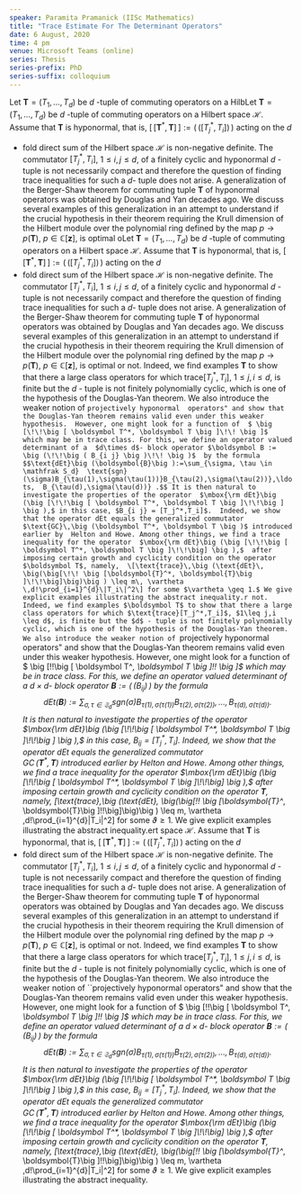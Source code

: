 ```yaml
---
speaker: Paramita Pramanick (IISc Mathematics)
title: "Trace Estimate For The Determinant Operators"
date: 6 August, 2020
time: 4 pm
venue: Microsoft Teams (online)
series: Thesis
series-prefix: PhD
series-suffix: colloquium
---
```


Let $\boldsymbol T=(T_1, \ldots , T_d)$ be $d$ -tuple of commuting operators
on a HilbLet $\boldsymbol T=(T_1, \ldots , T_d)$ be $d$ -tuple of commuting operators
on a Hilbert space $\mathcal H$. Assume that $\boldsymbol T$ is hyponormal, 
that is, 
$\big [\!\!\big [ \boldsymbol T^*, \boldsymbol T \big ]\!\! \big ]
:=\big (\!\!\big ( \big [ T_j^*,T_i] \big )\!\!\big )$ acting on the $d$
 - fold direct sum of the Hilbert space $\mathcal H$ is non-negative definite. 
The commutator $[T_j^*,T_i]$, $1\leq i,j \leq d$, of a finitely cyclic and 
hyponormal $d$ - tuple is not necessarily compact and therefore the question
 of finding trace inequalities for such a $d$- tuple does not arise. 
A generalization of the Berger-Shaw theorem for commuting tuple $\boldsymbol T$ of
hyponormal operators was obtained by Douglas and Yan decades ago.  We discuss several
examples of this generalization in an attempt to understand if the crucial hypothesis
in their theorem requiring the Krull dimension of the Hilbert module over the polynomial
ring defined by the map $p\to p(\boldsymbol T)$, $p\in \mathbb C[\boldsymbol z]$, is
optimal oLet $\boldsymbol T=(T_1, \ldots , T_d)$ be $d$ -tuple of commuting operators
on a Hilbert space $\mathcal H$. Assume that $\boldsymbol T$ is hyponormal, 
that is, 
$\big [\!\!\big [ \boldsymbol T^*, \boldsymbol T \big ]\!\! \big ]
:=\big (\!\!\big ( \big [ T_j^*,T_i] \big )\!\!\big )$ acting on the $d$
 - fold direct sum of the Hilbert space $\mathcal H$ is non-negative definite. 
The commutator $[T_j^*,T_i]$, $1\leq i,j \leq d$, of a finitely cyclic and 
hyponormal $d$ - tuple is not necessarily compact and therefore the question
 of finding trace inequalities for such a $d$- tuple does not arise. 
A generalization of the Berger-Shaw theorem for commuting tuple $\boldsymbol T$ of
hyponormal operators was obtained by Douglas and Yan decades ago.  We discuss several
examples of this generalization in an attempt to understand if the crucial hypothesis
in their theorem requiring the Krull dimension of the Hilbert module over the polynomial
ring defined by the map $p\to p(\boldsymbol T)$, $p\in \mathbb C[\boldsymbol z]$, is
optimal or not. Indeed, we find examples $\boldsymbol T$ to show that there a large class
operators for which $\text{trace}[T_j^*,T_i]$, $1\leq j,i \leq d$, is finite but the
$d$ - tuple is not finitely polynomially cyclic, which is one of the hypothesis of the
Douglas-Yan theorem. We also introduce the weaker notion of ``projectively hyponormal 
operators" and show that the Douglas-Yan theorem remains valid even under this weaker hypothesis. 
However, one might look for a function of 
$ \big [\!\!\big [ \boldsymbol T^*, \boldsymbol T \big ]\!\! \big ]$ 
which may be in trace class. For this, we define an operator valued determinant of a 
$d\times d$- block operator $\boldsymbol B := \big (\!\!\big ( B_{i j} \big )\!\! \big )$ 
by the formula 
$$\text{dEt}\big (\boldsymbol{B}\big ):=\sum_{\sigma, \tau \in \mathfrak S_d} 
\text{sgn}(\sigma)B_{\tau(1),\sigma(\tau(1))}B_{\tau(2),\sigma(\tau(2))},\ldots, 
B_{\tau(d),\sigma(\tau(d))} .$$
It is then natural to investigate the properties of the operator 
$\mbox{\rm dEt}\big (\big [\!\!\big [ \boldsymbol T^*, \boldsymbol T \big ]\!\!\big ] \big ),$ in this case, $B_{i j} = [T_j^*,T_i]$. 
Indeed, we show that the operator dEt equals the generalized commutator  
$\text{GC}\,\big (\boldsymbol T^*, \boldsymbol T \big )$ introduced earlier by 
Helton and Howe. Among other things, we find a trace inequality for the operator 
$\mbox{\rm dEt}\big (\big [\!\!\big [ \boldsymbol T^*, \boldsymbol T \big ]\!\!\big] \big ),$ 
after imposing certain growth and cyclicity condition on the operator $\boldsymbol T$, namely, 
\[\text{trace}\,\big (\text{dEt}\,
\big(\big[\!\! \big [\boldsymbol{T}^*, \boldsymbol{T}\big ]\!\!\big]\big)\big )
\leq m\, \vartheta \,d!\prod_{i=1}^{d}\|T_i\|^2\]
for some $\vartheta \geq 1.$ We give explicit examples illustrating the abstract inequality.r not. Indeed, we find examples $\boldsymbol T$ to show that there a large class
operators for which $\text{trace}[T_j^*,T_i]$, $1\leq j,i \leq d$, is finite but the
$d$ - tuple is not finitely polynomially cyclic, which is one of the hypothesis of the
Douglas-Yan theorem. We also introduce the weaker notion of ``projectively hyponormal 
operators" and show that the Douglas-Yan theorem remains valid even under this weaker hypothesis. 
However, one might look for a function of 
$ \big [\!\!\big [ \boldsymbol T^*, \boldsymbol T \big ]\!\! \big ]$ 
which may be in trace class. For this, we define an operator valued determinant of a 
$d\times d$- block operator $\boldsymbol B := \big (\!\!\big ( B_{i j} \big )\!\! \big )$ 
by the formula 
$$\text{dEt}\big (\boldsymbol{B}\big ):=\sum_{\sigma, \tau \in \mathfrak S_d} 
\text{sgn}(\sigma)B_{\tau(1),\sigma(\tau(1))}B_{\tau(2),\sigma(\tau(2))},\ldots, 
B_{\tau(d),\sigma(\tau(d))} .$$
It is then natural to investigate the properties of the operator 
$\mbox{\rm dEt}\big (\big [\!\!\big [ \boldsymbol T^*, \boldsymbol T \big ]\!\!\big ] \big ),$ in this case, $B_{i j} = [T_j^*,T_i]$. 
Indeed, we show that the operator dEt equals the generalized commutator  
$\text{GC}\,\big (\boldsymbol T^*, \boldsymbol T \big )$ introduced earlier by 
Helton and Howe. Among other things, we find a trace inequality for the operator 
$\mbox{\rm dEt}\big (\big [\!\!\big [ \boldsymbol T^*, \boldsymbol T \big ]\!\!\big] \big ),$ 
after imposing certain growth and cyclicity condition on the operator $\boldsymbol T$, namely, 
\[\text{trace}\,\big (\text{dEt}\,
\big(\big[\!\! \big [\boldsymbol{T}^*, \boldsymbol{T}\big ]\!\!\big]\big)\big )
\leq m\, \vartheta \,d!\prod_{i=1}^{d}\|T_i\|^2\]
for some $\vartheta \geq 1.$ We give explicit examples illustrating the abstract inequality.ert space $\mathcal H$. Assume that $\boldsymbol T$ is hyponormal, 
that is, 
$\big [\!\!\big [ \boldsymbol T^*, \boldsymbol T \big ]\!\! \big ]
:=\big (\!\!\big ( \big [ T_j^*,T_i] \big )\!\!\big )$ acting on the $d$
 - fold direct sum of the Hilbert space $\mathcal H$ is non-negative definite. 
The commutator $[T_j^*,T_i]$, $1\leq i,j \leq d$, of a finitely cyclic and 
hyponormal $d$ - tuple is not necessarily compact and therefore the question
 of finding trace inequalities for such a $d$- tuple does not arise. 
A generalization of the Berger-Shaw theorem for commuting tuple $\boldsymbol T$ of
hyponormal operators was obtained by Douglas and Yan decades ago.  We discuss several
examples of this generalization in an attempt to understand if the crucial hypothesis
in their theorem requiring the Krull dimension of the Hilbert module over the polynomial
ring defined by the map $p\to p(\boldsymbol T)$, $p\in \mathbb C[\boldsymbol z]$, is
optimal or not. Indeed, we find examples $\boldsymbol T$ to show that there a large class
operators for which $\text{trace}[T_j^*,T_i]$, $1\leq j,i \leq d$, is finite but the
$d$ - tuple is not finitely polynomially cyclic, which is one of the hypothesis of the
Douglas-Yan theorem. We also introduce the weaker notion of ``projectively hyponormal 
operators" and show that the Douglas-Yan theorem remains valid even under this weaker hypothesis. 
However, one might look for a function of 
$ \big [\!\!\big [ \boldsymbol T^*, \boldsymbol T \big ]\!\! \big ]$ 
which may be in trace class. For this, we define an operator valued determinant of a 
$d\times d$- block operator $\boldsymbol B := \big (\!\!\big ( B_{i j} \big )\!\! \big )$ 
by the formula 
$$\text{dEt}\big (\boldsymbol{B}\big ):=\sum_{\sigma, \tau \in \mathfrak S_d} 
\text{sgn}(\sigma)B_{\tau(1),\sigma(\tau(1))}B_{\tau(2),\sigma(\tau(2))},\ldots, 
B_{\tau(d),\sigma(\tau(d))} .$$
It is then natural to investigate the properties of the operator 
$\mbox{\rm dEt}\big (\big [\!\!\big [ \boldsymbol T^*, \boldsymbol T \big ]\!\!\big ] \big ),$ in this case, $B_{i j} = [T_j^*,T_i]$. 
Indeed, we show that the operator dEt equals the generalized commutator  
$\text{GC}\,\big (\boldsymbol T^*, \boldsymbol T \big )$ introduced earlier by 
Helton and Howe. Among other things, we find a trace inequality for the operator 
$\mbox{\rm dEt}\big (\big [\!\!\big [ \boldsymbol T^*, \boldsymbol T \big ]\!\!\big] \big ),$ 
after imposing certain growth and cyclicity condition on the operator $\boldsymbol T$, namely, 
\[\text{trace}\,\big (\text{dEt}\,
\big(\big[\!\! \big [\boldsymbol{T}^*, \boldsymbol{T}\big ]\!\!\big]\big)\big )
\leq m\, \vartheta \,d!\prod_{i=1}^{d}\|T_i\|^2\]
for some $\vartheta \geq 1.$ We give explicit examples illustrating the abstract inequality.
